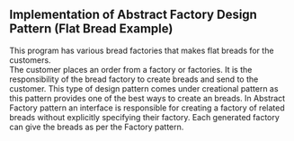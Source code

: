 ## Implementation of Abstract Factory Design Pattern (Flat Bread Example)
This program has various bread factories that makes flat breads for the customers.  
The customer places an order from a factory or factories. It is the responsibility of the bread factory to create breads and send to the customer.
This type of design pattern comes under creational pattern as this pattern provides one of the best ways to create an breads.
In Abstract Factory pattern an interface is responsible for creating a factory of related breads without explicitly specifying their factory. 
Each generated factory can give the breads as per the Factory pattern.
